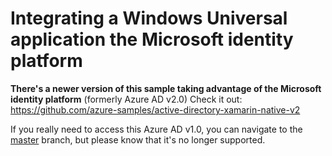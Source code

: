 # Integrating a Windows Universal application the Microsoft identity platform

**There's a newer version of this sample taking advantage of the Microsoft identity platform** (formerly Azure AD v2.0) Check it out: https://github.com/azure-samples/active-directory-xamarin-native-v2

If you really need to access this Azure AD v1.0, you can navigate to the [master](https://github.com/Azure-Samples/active-directory-dotnet-windows-store/tree/master) branch, but please know that it's no longer supported.